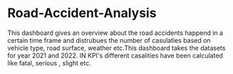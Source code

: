 # Road-Accident-Analysis

This dashboard gives an overview about the road accidents happend in a certain time frame and distrubues the number of casulaties based on vehicle type, road surface, weather etc.This dashboard takes the datasets for year 2021 and 2022. IN KPI's different casalities have been calculated like fatal, serious , slight etc. 

